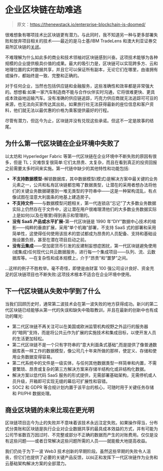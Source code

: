 # 企业区块链在劫难逃

> 原文：<https://thenewstack.io/enterprise-blockchain-is-doomed/>

很难想象有哪项技术比区块链更有潜力。与此同时，我不知道另一种与更多部署失败和放弃项目相关的技术——最近的是马士基/IBM TradeLens 和澳大利亚证券交易所区块链的[关闭](https://www.coindesk.com/business/2022/11/30/ibm-and-australian-stock-markets-blockchain-projects-failed-a-blow-to-private-ledgers/)。

不难理解为什么如此多的商业和技术领袖对区块链感到兴奋。这项技术能够为各种规模的企业提供极具价值的成果。最大的吸引力是，区块链可以实现跨多方、云和地理位置的实时数据共享，并且它可以保证所有副本，无论它们在哪里，由谁拥有或操作，都始终是一致、完整和正确的。

对于任何企业，当然也包括供应链和金融服务，这些准确性和效率都是非常强大的。想想看:如果一家汽车制造商不能与合作伙伴实时沟通，它将很难更快、更具成本效益地运输汽车。没有准确的供应链追踪，巧克力供应商就无法追踪可可豆的来源，也无法向买家传达其出处。如果旅行社无法获得最新的座位信息和客户资料，他们就无法以最优惠的价格为乘客提供最好的行程。

尽管有潜力，但迄今为止，区块链并没有兑现这些承诺。但这不一定是故事的结尾。

## 为什么第一代区块链在企业环境中失败了

以太坊和 Hyperledger Fabric 等第一代区块链在企业环境中不断失败的原因有很多，但是 TL；灾难恢复很简单:它们太昂贵、太复杂，而且在看到真正的投资回报之前需要太多时间来实施。第一代链中缺少的其他特性和功能包括:

*   **不支持数据模型**–解锁数据库，其中数据模型(模式)是解决方案中最关键的业务元素之一，公共和私有区块链都忽略了数据类型，让潜在的采用者想办法将他们的关键业务数据硬塞到一堆无类型的字符串中——这是一种架构混乱，有点像试图在湿意大利面条的地基上建造房子。
*   **不支持文件**——与数据模型问题相关，第一代连锁店“忘记”了大多数业务数据实际上仍然存在于文件中，这让潜在用户很难理清他们的大多数业务数据实际上是如何(以及在哪里)得到表示和管理的。
*   **没有 SaaS 产品或水平扩展**–第一代区块链是 1990 年“DIY”数据中心技术的缩影——纯粹的垂直扩展，采用“单个机箱”部署，不支持 SaaS 式的部署和采用简单性，这使得任何使用该技术的尝试都成为昂贵的人员配备、支持和基础设施设置负担，甚至在潜在项目启动之前。
*   **没有云集成**——受加密货币引发的反建制妄想症困扰，第一代区块链避免使用(或集成)任何现代公共云数据服务，进行每一个集成项目——队列、流、云数据库等。—在复杂性和成本规模上，介于“昂贵”和“噩梦”之间。

…这样的例子不胜枚举。毫不奇怪，即使是由财富 100 强公司设计良好、资金充足的区块链项目也不断失败:这项技术根本不适合在企业环境中使用。

## 下一代区块链从失败中学到了什么

当我们回顾历史时，通常第二波技术会在第一波失败的地方获得成功。新兴的第二代区块链已经能够从第一代的失误和缺失中吸取教训，并且在最新的创新中也有成功的曙光:

*   第二代区块链不再关注可以在美国或欧洲监管机构视野之外运行的服务器的“暗网”支持，而是将公共云作为扩展的实施技术和集成目标，以使开发人员的生活更加轻松。
*   第二代区块链不是一个只有字符串的“意大利面条式基础”,而是提供了像普通数据库表一样工作的数据模型，像公司几十年来所做的那样，使定义、存储和使用业务数据变得容易。
*   第二代系统中的文件是一级实体，与任何其他数据类型一样简单和内置，不需要繁琐、昂贵或复杂的第三方解决方案来存储半结构化或非结构化数据。
*   解决方案以低代码 SaaS 服务的形式提供，无需部署基础架构，无需停机或人员升级，开箱即可实现无缝的幕后可扩展性和容错。
*   SOC2 和 GDPR 等合规计划内置于该平台的核心，可随时用于关键任务存储和 PII/PHI 数据处理。

## 商业区块链的未来比现在更光明

区块链项目迄今为止的失败并不意味着该技术永远注定失败。如果操作得当，分布式分类账和区块链是执行企业对企业数据共享的最具成本效益的方式，并有可能为公司节省数百万因过时、不完整或部分不正确的数据而产生的对账费用。仅仅是没有这些问题——或者日常解决这些问题所需的人员——就能极大地提高收益。

我们仍处于为下一波 Web3 技术创新的早期阶段。虽然这些早期的失败令人沮丧，但它们也提供了必要的关键产品反馈，以纠正和发挥下一代区块链作为业务和云基础架构解决方案的全部潜力。

<svg xmlns:xlink="http://www.w3.org/1999/xlink" viewBox="0 0 68 31" version="1.1"><title>Group</title> <desc>Created with Sketch.</desc></svg>